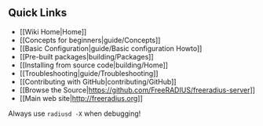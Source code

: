 ## Quick Links
* [[Wiki Home|Home]]
* [[Concepts for beginners|guide/Concepts]]
* [[Basic Configuration|guide/Basic configuration Howto]]
* [[Pre-built packages|building/Packages]]
* [[Installing from source code|building/Home]]
* [[Troubleshooting|guide/Troubleshooting]]
* [[Contributing with GitHub|contributing/GitHub]]
* [[Browse the Source|https://github.com/FreeRADIUS/freeradius-server]]
* [[Main web site|http://freeradius.org]]

Always use ``radiusd -X`` when debugging!